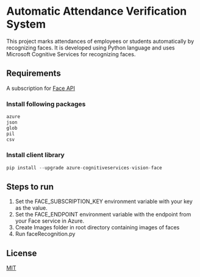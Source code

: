 # Automatic Attendance Verification System

This project marks attendances of employees or students automatically by recognizing faces. It is developed using Python language and uses Microsoft Cognitive Services for recognizing faces.

## Requirements

A subscription for [Face API](https://azure.microsoft.com/en-in/services/cognitive-services/)

### Install following packages

```bash
azure
json
glob
pil
csv
```
### Install client library
```python
pip install --upgrade azure-cognitiveservices-vision-face
```

## Steps to run

1. Set the FACE_SUBSCRIPTION_KEY environment variable with your key as the value.
2. Set the FACE_ENDPOINT environment variable with the endpoint from your Face service in Azure.
3. Create Images folder in root directory containing images of faces
4. Run faceRecognition.py



## License
[MIT](https://choosealicense.com/licenses/mit/)
